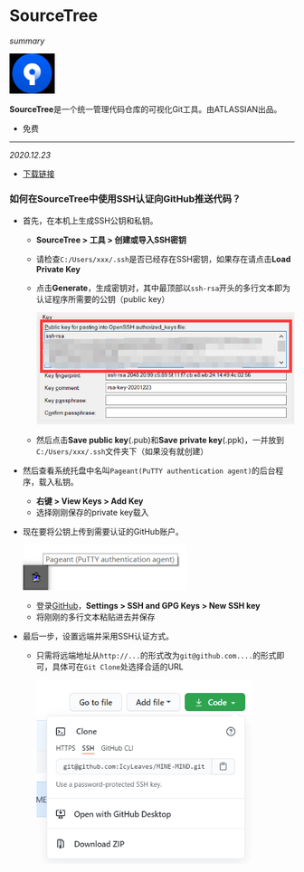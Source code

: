 # SourceTree

*summary*

<img src="SourceTree.assets\image-20201223130936952.png" alt="image-20201223130936952" style="zoom:10%;" />

**SourceTree**是一个统一管理代码仓库的可视化Git工具。由ATLASSIAN出品。

- 免费

---

*2020.12.23*

- [下载链接](https://www.sourcetreeapp.com/)

### 如何在SourceTree中使用SSH认证向GitHub推送代码？

- 首先，在本机上生成SSH公钥和私钥。

  - **SourceTree > 工具 > 创建或导入SSH密钥**

  - 请检查`C:/Users/xxx/.ssh`是否已经存在SSH密钥，如果存在请点击**Load Private Key**

  - 点击**Generate**，生成密钥对，其中最顶部以`ssh-rsa`开头的多行文本即为认证程序所需要的公钥（public key）

    <img src="SourceTree.assets\image-20201223141459686.png" alt="image-20201223141459686" style="zoom: 80%;" />

  - 然后点击**Save public key**(.pub)和**Save private key**(.ppk)，一并放到`C:/Users/xxx/.ssh`文件夹下（如果没有就创建）

- 然后查看系统托盘中名叫`Pageant(PuTTY authentication agent)`的后台程序，载入私钥。

  - **右键 > View Keys > Add Key**
  - 选择刚刚保存的private key载入

- 现在要将公钥上传到需要认证的GitHub账户。

  ![image-20201223143054655](SourceTree.assets\image-20201223143054655.png)

  - 登录[GitHub](https://github.com/settings/keys)，**Settings > SSH and GPG Keys > New SSH key**
  - 将刚刚的多行文本粘贴进去并保存

- 最后一步，设置远端并采用SSH认证方式。

  - 只需将远端地址从`http://...`的形式改为`git@github.com....`的形式即可，具体可在`Git Clone`处选择合适的URL

    <img src="SourceTree.assets\image-20201223143642613.png" alt="image-20201223143642613" style="zoom: 80%;" />

